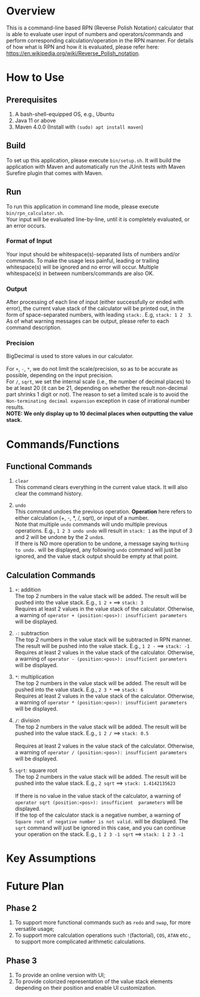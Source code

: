 # Overview
This is a command-line based RPN (Reverse Polish Notation) calculator that is able to evaluate user input of numbers 
and operators/commands and perform corresponding calculation/operation in the RPN manner. For details of how what is RPN
and how it is evaluated, please refer here: https://en.wikipedia.org/wiki/Reverse_Polish_notation.

# How to Use
## Prerequisites
1. A bash-shell-equipped OS, e.g., Ubuntu
2. Java 11 or above
3. Maven 4.0.0 (Install with ```(sudo) apt install maven```)

## Build
To set up this application, please execute ```bin/setup.sh```. It will build the application with Maven and 
automatically run the JUnit tests with Maven Surefire plugin that comes with Maven.

## Run
To run this application in command line mode, please execute ```bin/rpn_calculator.sh```.<br>
Your input will be evaluated line-by-line, until it is completely evaluated, or an error occurs.

### Format of Input
Your input should be whitespace(s)-separated lists of numbers and/or commands. 
To make the usage less painful, leading or trailing whitespace(s) will be ignored and no error will occur. Multiple 
whitespace(s) in between numbers/commands are also OK.

### Output
After processing of each line of input (either successfully or ended with error), the current value stack of the 
calculator will be printed out, in the form of space-separated numbers, with leading ```stack:```. E.g, ```stack: 1 2 
3```. <br>
As of what warning messages can be output, please refer to each command description.

### Precision
BigDecimal is used to store values in our calculator. <br><br>
For ```+```, ```-```, ```*```, we do not limit the scale/precision, so as to be accurate as possible, depending on the 
input precision.<br>
For ```/```, ```sqrt```, we set the internal scale (i.e., the number of decimal places) to be at least 20 (it can be 21,
depending on whether the result non-decimal part shrinks 1 digit or not). The reason to set a limited scale is to avoid
the ```Non-terminating decimal expansion``` exception in case of irrational number results.<br>
**NOTE: We only display up to 10 decimal places when outputting the value stack.**

# Commands/Functions
## Functional Commands
1. ```clear``` <br>
This command clears everything in the current value stack. It will also clear the command history.

2. ```undo``` <br>
This command undoes the previous operation. **Operation** here refers to either calculation (+, -, *, /, sqrt), or 
input of a number.<br>
Note that multiple ```undo``` commands will undo multiple previous operations. E.g., ```1 2 3 undo undo``` will result 
in ```stack: 1``` as the input of 3 and 2 will be undone by the 2 ```undo```s.<br>
If there is NO more operation to be undone, a message saying ```Nothing to undo.``` will be displayed, any following 
```undo``` command will just be ignored, and the value stack output should be empty at that point.

## Calculation Commands
1. ```+```: addition <br>
The top 2 numbers in the value stack will be added. The result will be pushed into the value stack. E.g., ```1 2 +``` 
==> ```stack: 3``` <br>
Requires at least 2 values in the value stack of the calculator. Otherwise, a warning of ```operator + (position:<pos>):
 insufficient parameters``` will be displayed.<br>

2. ```-```: subtraction <br>
The top 2 numbers in the value stack will be subtracted in RPN manner. The result will be pushed into the value stack. 
E.g., ```1 2 -``` ==> ```stack: -1``` <br>
Requires at least 2 values in the value stack of the calculator. Otherwise, a warning of ```operator - (position:<pos>):
 insufficient parameters``` will be displayed.<br>

3. ```*```: multiplication <br>
The top 2 numbers in the value stack will be added. The result will be pushed into the value stack. E.g., ```2 3 *``` 
==> ```stack: 6``` <br>
Requires at least 2 values in the value stack of the calculator. Otherwise, a warning of ```operator * (position:<pos>):
 insufficient parameters``` will be displayed.<br>

4. ```/```: division <br>
The top 2 numbers in the value stack will be added. The result will be pushed into the value stack. E.g., ```1 2 /``` 
==> ```stack: 0.5``` <br><br>
Requires at least 2 values in the value stack of the calculator. Otherwise, a warning of ```operator / (position:<pos>):
 insufficient parameters``` will be displayed.<br>

5. ```sqrt```: square root <br>
The top 2 numbers in the value stack will be added. The result will be pushed into the value stack. E.g., ```2 sqrt``` 
==> ```stack: 1.4142135623``` <br><br>
If there is no value in the value stack of the calculator, a warning of ```operator sqrt (position:<pos>): insufficient 
parameters``` will be displayed. <br>
If the top of the calculator stack is a negative number, a warning of ```Square root of negative number is not valid.```
 will be displayed. The ```sqrt``` command will just be ignored in this case, and you can continue your operation on the
 stack. E.g., ```1 2 3 -1 sqrt``` ==> ```stack: 1 2 3 -1```<br>

# Key Assumptions


# Future Plan
## Phase 2
1. To support more functional commands such as ```redo``` and ```swap```, for more versatile usage;<br>
2. To support more calculation operations such ```!```(factorial), ```COS```, ```ATAN``` etc., to support more 
complicated arithmetic calculations.

## Phase 3
1. To provide an online version with UI;<br>
2. To provide colorized representation of the value stack elements depending on their position and enable UI 
customization.
